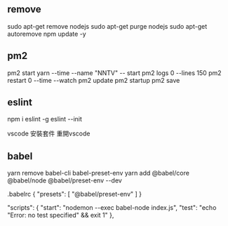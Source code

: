 ## remove
sudo apt-get remove nodejs
sudo apt-get purge nodejs
sudo apt-get autoremove
npm update -y

## pm2 
pm2 start yarn --time --name "NNTV" -- start
pm2 logs 0 --lines 150
pm2 restart 0 --time --watch
pm2 update
pm2 startup
pm2 save
## eslint
npm i eslint -g
eslint --init

vscode 安裝套件 重開vscode

## babel
yarn remove babel-cli babel-preset-env
yarn add @babel/core @babel/node @babel/preset-env --dev

.babelrc
{
  "presets": [
    "@babel/preset-env"
  ]
}

  "scripts": {
    "start": "nodemon --exec babel-node index.js",
    "test": "echo \"Error: no test specified\" && exit 1"
  },